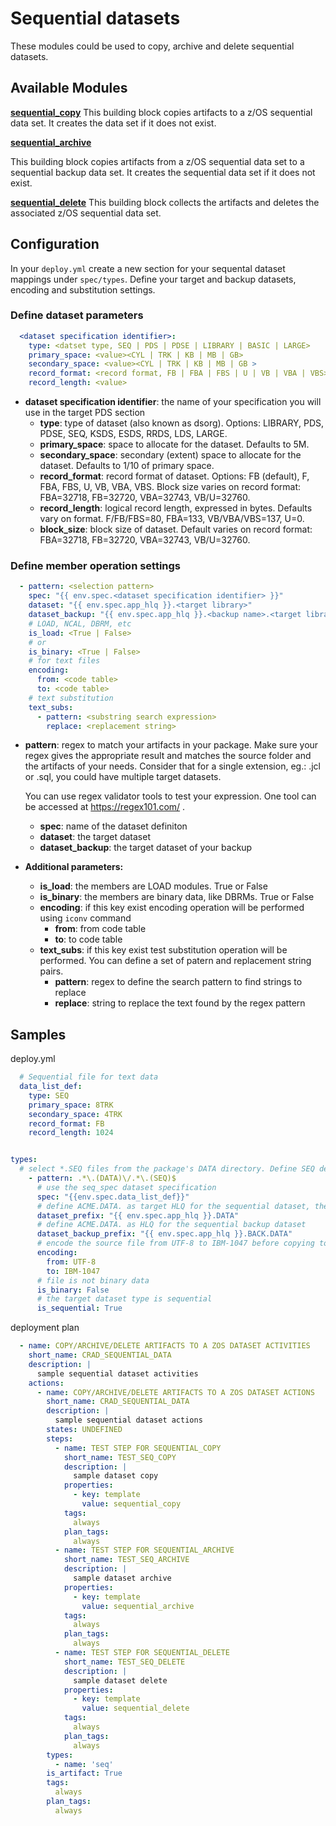 # Sequential datasets

These modules could be used to copy, archive and delete sequential datasets.

## Available Modules

**[sequential_copy](https://www.ibm.com/docs/en/SSQ2R2_16.0.0/com.ibm.wazi.deploy.doc/wd_templ_seq_archive.html)**
This building block copies artifacts to a z/OS sequential data set. It creates the data set if it does not exist.

**[sequential_archive](https://www.ibm.com/docs/en/SSQ2R2_16.0.0/com.ibm.wazi.deploy.doc/wd_templ_seq_archive.html)**

This building block copies artifacts from a z/OS sequential data set to a sequential backup data set. It creates the sequential data set if it does not exist.

**[sequential_delete](https://www.ibm.com/docs/en/SSQ2R2_16.0.0/com.ibm.wazi.deploy.doc/wd_templ_seq_archive.html)**
This building block collects the artifacts and deletes the associated z/OS sequential data set.

## Configuration

In your `deploy.yml` create a new section for your sequental dataset mappings under `spec/types`. Define your target and backup datasets, encoding and substitution settings.

### Define dataset parameters

``` yaml
  <dataset specification identifier>:
    type: <datset type, SEQ | PDS | PDSE | LIBRARY | BASIC | LARGE>
    primary_space: <value><CYL | TRK | KB | MB | GB>
    secondary_space: <value><CYL | TRK | KB | MB | GB >
    record_format: <record format, FB | FBA | FBS | U | VB | VBA | VBS>
    record_length: <value>
```

- **dataset specification identifier**: the name of your specification you will use in the target PDS section
    - **type**: type of dataset (also known as dsorg). Options: LIBRARY, PDS, PDSE, SEQ, KSDS, ESDS, RRDS, LDS, LARGE.
    - **primary_space**: space to allocate for the dataset. Defaults to 5M.
    - **secondary_space**: secondary (extent) space to allocate for the dataset. Defaults to 1/10 of primary space.
    - **record_format**: record format of dataset. Options: FB (default), F, FBA, FBS, U, VB, VBA, VBS.  Block size varies on record format: FBA=32718, FB=32720, VBA=32743, VB/U=32760.
    - **record_length**: logical record length, expressed in bytes. Defaults vary on format. F/FB/FBS=80, FBA=133, VB/VBA/VBS=137, U=0.
    - **block_size**:  block size of dataset. Default varies on record format: FBA=32718, FB=32720, VBA=32743, VB/U=32760.


### Define member operation settings

``` yaml
  - pattern: <selection pattern>
    spec: "{{ env.spec.<dataset specification identifier> }}"
    dataset: "{{ env.spec.app_hlq }}.<target library>"
    dataset_backup: "{{ env.spec.app_hlq }}.<backup name>.<target library>"
    # LOAD, NCAL, DBRM, etc
    is_load: <True | False>
    # or
    is_binary: <True | False>
    # for text files
    encoding:
      from: <code table>
      to: <code table>
    # text substitution
    text_subs:
      - pattern: <substring search expression>
        replace: <replacement string>

```

- **pattern**: regex to match your artifacts in your package. Make sure your regex gives the appropriate result and matches the source folder and the artifacts of your needs. Consider that for a single extension, eg.: .jcl or .sql, you could have multiple target datasets.

    You can use regex validator tools to test your expression.  One tool can be accessed at https://regex101.com/ .

    - **spec**: name of the dataset definiton
    - **dataset**: the target dataset
    - **dataset_backup**: the target dataset of your backup

- **Additional parameters:**
    - **is_load**: the members are LOAD modules. True or False
    - **is_binary**: the members are binary data, like DBRMs. True or False
    - **encoding**: if this key exist encoding operation will be performed using `iconv` command
        - **from**: from code table
        - **to**: to code table
    - **text_subs**: if this key exist test substitution operation will be performed. You can define a set of patern and replacement string pairs.
        - **pattern**: regex to define the search pattern to find strings to replace
        - **replace**: string to replace the text found by the regex pattern

## Samples

deploy.yml

``` yaml
  # Sequential file for text data
  data_list_def:
    type: SEQ
    primary_space: 8TRK
    secondary_space: 4TRK
    record_format: FB
    record_length: 1024


types:
  # select *.SEQ files from the package's DATA directory. Define SEQ deployment type and configure it to be added to the package.
    - pattern: .*\.(DATA)\/.*\.(SEQ)$
      # use the seq_spec dataset specification
      spec: "{{env.spec.data_list_def}}"
      # define ACME.DATA. as target HLQ for the sequential dataset, the dataset name will be ACME.DATA.ACCDATA if the file name in github was accdata
      dataset_prefix: "{{ env.spec.app_hlq }}.DATA"
      # define ACME.DATA. as HLQ for the sequential backup dataset
      dataset_backup_prefix: "{{ env.spec.app_hlq }}.BACK.DATA"
      # encode the source file from UTF-8 to IBM-1047 before copying to the target library
      encoding:
        from: UTF-8
        to: IBM-1047
      # file is not binary data
      is_binary: False
      # the target dataset type is sequential
      is_sequential: True
```

deployment plan

``` yaml
  - name: COPY/ARCHIVE/DELETE ARTIFACTS TO A ZOS DATASET ACTIVITIES
    short_name: CRAD_SEQUENTIAL_DATA
    description: |
      sample sequential dataset activities
    actions:
      - name: COPY/ARCHIVE/DELETE ARTIFACTS TO A ZOS DATASET ACTIONS
        short_name: CRAD_SEQUENTIAL_DATA
        description: |
          sample sequential dataset actions
        states: UNDEFINED
        steps:
          - name: TEST STEP FOR SEQUENTIAL_COPY
            short_name: TEST_SEQ_COPY
            description: |
              sample dataset copy
            properties:
              - key: template
                value: sequential_copy
            tags:
              always
            plan_tags:
              always
          - name: TEST STEP FOR SEQUENTIAL_ARCHIVE
            short_name: TEST_SEQ_ARCHIVE
            description: |
              sample dataset archive
            properties:
              - key: template
                value: sequential_archive
            tags:
              always
            plan_tags:
              always
          - name: TEST STEP FOR SEQUENTIAL_DELETE
            short_name: TEST_SEQ_DELETE
            description: |
              sample dataset delete
            properties:
              - key: template
                value: sequential_delete
            tags:
              always
            plan_tags:
              always
        types:
          - name: 'seq'
        is_artifact: True
        tags:
          always
        plan_tags:
          always

```